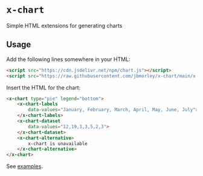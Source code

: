# `x-chart`

Simple HTML extensions for generating charts

## Usage

Add the following lines somewhere in your HTML:

```html
<script src="https://cdn.jsdelivr.net/npm/chart.js"></script>
<script src="https://raw.githubusercontent.com/jbmorley/x-chart/main/x-chart.js"></script>
```

Insert the HTML for the chart:

```html
<x-chart type="pie" legend="bottom">
    <x-chart-labels
        data-values="January, February, March, April, May, June, July">
    </x-chart-labels>
    <x-chart-dataset
        data-values="12,19,3,3,5,2,3">
    </x-chart-dataset>
    <x-chart-alternative>
        x-chart is unavailable
    </x-chart-alternative>
</x-chart>
```

See [examples](examples.html).
